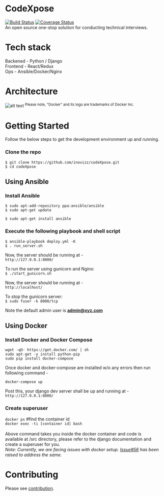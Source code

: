 # CodeXpose
[![Build Status](https://travis-ci.org/Imaginea/codeXpose.svg?branch=master)](https://travis-ci.org/Imaginea/codeXpose)
[![Coverage Status](https://coveralls.io/repos/github/Imaginea/codeXpose/badge.svg?branch=master)](https://coveralls.io/github/Imaginea/codeXpose?branch=master)</br>
An open source one-stop solution for conducting technical interviews.

# Tech stack
Backened  - Python / Django<br>
Frontend - React/Redux<br>
Ops - Ansible/Docker/Nginx

# Architecture 
![alt text](https://github.com/inovizz/codeXpose/blob/master/architecturediagram.png?raw=true)
<sup>Please note, "Docker" and its logo are trademarks of Docker Inc.</sup>

# Getting Started
Follow the below steps to get the development environment up and running.

### Clone the repo
`$ git clone https://github.com/inovizz/codeXpose.git`<br>
`$ cd codeXpose`<br>

## Using Ansible 
### Install Ansible
`$ sudo apt-add-repository ppa:ansible/ansible`<br>
`$ sudo apt-get update`<br>

`$ sudo apt-get install ansible`<br>

### Execute the following playbook and shell script
`$ ansible-playbook deploy.yml -K`<br>
`$ . run_server.sh`<br>

Now, the server should be running at - <br>
`http://127.0.0.1:8000/`

To run the server using gunicorn and Nginx:<br>
`$ ./start_gunicorn.sh`

Now, the server should be running at - <br>
`http://localhost/`

To stop the gunicorn server:<br>
`$ sudo fuser -k 8000/tcp`

Note the default admin user is **admin@xyz.com**<br>


## Using Docker
### Install Docker and Docker Compose
`wget -qO- https://get.docker.com/ | sh`<br>
`sudo apt-get -y install python-pip`<br>
`sudo pip install docker-compose`<br>

Once docker and docker-compose are installed w/o any errors then run following command - 

`docker-compose up`

Post this, your django dev server shall be up and running at - <br>
`http://127.0.0.1:8000/`

### Create superuser
`docker ps` #find the container id<br>
`docker exec -ti [container id] bash`<br><br>
Above command takes you inside the docker container and code is available at /src directory, please refer to the django documentation and create a superuser for you.<br>
*Note: Currently, we are facing issues with docker setup. [Issue#56](https://github.com/Imaginea/codeXpose/issues/56) has been raised to address the same.*<br>

# Contributing
Please see [contribution](CONTRIBUTING.md).
